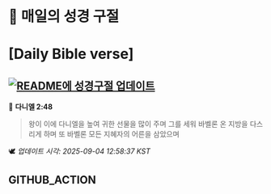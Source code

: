 # 🙏 매일의 성경 구절
# [Daily Bible verse]
## [![README에 성경구절 업데이트](https://github.com/DONGSUKA/first_test/actions/workflows/update-readme-bible.yml/badge.svg)](https://github.com/DONGSUKA/first_test/actions/workflows/update-readme-bible.yml)
<!-- START_BIBLE_VERSE -->
📖 **다니엘 2:48**
> 왕이 이에 다니엘을 높여 귀한 선물을 많이 주며 그를 세워 바벨론 온 지방을 다스리게 하며 또 바벨론 모든 지혜자의 어른을 삼았으며

🕊️ _업데이트 시각: 2025-09-04 12:58:37 KST_
  <!-- END_BIBLE_VERSE -->
## GITHUB_ACTION
